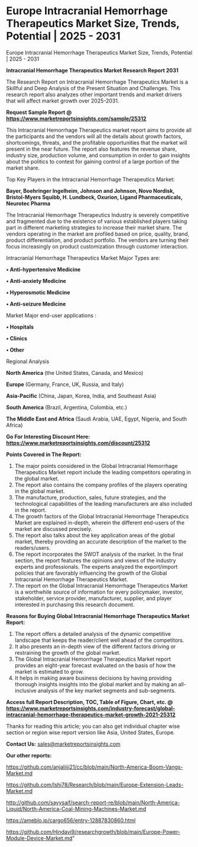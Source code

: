 # Europe Intracranial Hemorrhage Therapeutics Market Size, Trends, Potential | 2025 - 2031
 Europe Intracranial Hemorrhage Therapeutics Market Size, Trends, Potential | 2025 - 2031

<strong>Intracranial Hemorrhage Therapeutics Market Research Report 2031</strong>

The Research Report on Intracranial Hemorrhage Therapeutics Market is a Skillful and Deep Analysis of the Present Situation and Challenges. This research report also analyzes other important trends and market drivers that will affect market growth over 2025-2031.

<strong>Request Sample Report @ <a href=https://www.marketreportsinsights.com/sample/25312>https://www.marketreportsinsights.com/sample/25312</a></strong>

This Intracranial Hemorrhage Therapeutics market report aims to provide all the participants and the vendors will all the details about growth factors, shortcomings, threats, and the profitable opportunities that the market will present in the near future. The report also features the revenue share, industry size, production volume, and consumption in order to gain insights about the politics to contest for gaining control of a large portion of the market share.

Top Key Players in the Intracranial Hemorrhage Therapeutics Market:

<strong>Bayer, Boehringer Ingelheim, Johnson and Johnson, Novo Nordisk, Bristol-Myers Squibb, H. Lundbeck, Oxurion, Ligand Pharmaceuticals, Neurotec Pharma</strong>

The Intracranial Hemorrhage Therapeutics Industry is severely competitive and fragmented due to the existence of various established players taking part in different marketing strategies to increase their market share. The vendors operating in the market are profiled based on price, quality, brand, product differentiation, and product portfolio. The vendors are turning their focus increasingly on product customization through customer interaction.

Intracranial Hemorrhage Therapeutics Market Major Types are:

<strong>• Anti-hypertensive Medicine

• Anti-anxiety Medicine

• Hyperosmotic Medicine

• Anti-seizure Medicine</strong>

Market Major end-user applications :

<strong>• Hospitals

• Clinics

• Other</strong>

Regional Analysis

</u><strong><b>North America</b></strong> (the United States, Canada, and Mexico)

<strong><b>Europe </b></strong>(Germany, France, UK, Russia, and Italy)

<strong><b>Asia-Pacific</b></strong> (China, Japan, Korea, India, and Southeast Asia)

<strong><b>South America</b></strong> (Brazil, Argentina, Colombia, etc.)

<strong><b>The Middle East and Africa</b></strong> (Saudi Arabia, UAE, Egypt, Nigeria, and South Africa)

<strong>Go For Interesting Discount Here: <a href=https://www.marketreportsinsights.com/discount/25312>https://www.marketreportsinsights.com/discount/25312</a></strong>

<strong>Points Covered in The Report:</strong>
<ol>
  <li>The major points considered in the Global Intracranial Hemorrhage Therapeutics Market report include the leading competitors operating in the global market.</li>
  <li>The report also contains the company profiles of the players operating in the global market.</li>
  <li>The manufacture, production, sales, future strategies, and the technological capabilities of the leading manufacturers are also included in the report.</li>
  <li>The growth factors of the Global Intracranial Hemorrhage Therapeutics Market are explained in-depth, wherein the different end-users of the market are discussed precisely.</li>
  <li>The report also talks about the key application areas of the global market, thereby providing an accurate description of the market to the readers/users.</li>
  <li>The report incorporates the SWOT analysis of the market. In the final section, the report features the opinions and views of the industry experts and professionals. The experts analyzed the export/import policies that are favorably influencing the growth of the Global Intracranial Hemorrhage Therapeutics Market.</li>
  <li>The report on the Global Intracranial Hemorrhage Therapeutics Market is a worthwhile source of information for every policymaker, investor, stakeholder, service provider, manufacturer, supplier, and player interested in purchasing this research document.</li>
</ol>
<strong>Reasons for Buying Global Intracranial Hemorrhage Therapeutics Market Report:</strong>

<ol>
  <li>The report offers a detailed analysis of the dynamic competitive landscape that keeps the reader/client well ahead of the competitors.</li>
  <li>It also presents an in-depth view of the different factors driving or restraining the growth of the global market.</li>
  <li>The Global Intracranial Hemorrhage Therapeutics Market report provides an eight-year forecast evaluated on the basis of how the market is estimated to grow.</li>
  <li>It helps in making aware business decisions by having providing thorough insights insights into the global market and by making an all-inclusive analysis of the key market segments and sub-segments.</li>
</ol>
<strong>Access full Report Description, TOC, Table of Figure, Chart, etc. @ <a href=https://www.marketreportsinsights.com/industry-forecast/global-intracranial-hemorrhage-therapeutics-market-growth-2021-25312>https://www.marketreportsinsights.com/industry-forecast/global-intracranial-hemorrhage-therapeutics-market-growth-2021-25312</a></strong>


Thanks for reading this article; you can also get individual chapter wise section or region wise report version like Asia, United States, Europe.

<strong>Contact Us:</strong>
sales@marketreportsinsights.com

<strong>Our other reports:</strong>

<a href=https://github.com/anjaliiii21/cc/blob/main/North-America-Boom-Vangs-Market.md>https://github.com/anjaliiii21/cc/blob/main/North-America-Boom-Vangs-Market.md</a>

<a href=https://github.com/Ishi78/Research/blob/main/Europe-Extension-Leads-Market.md>https://github.com/Ishi78/Research/blob/main/Europe-Extension-Leads-Market.md</a>

<a href=http://github.com/sayysaif/search-report-re/blob/main/North-America-Liquid/North-America-Coal-Mining-Machines-Market.md>http://github.com/sayysaif/search-report-re/blob/main/North-America-Liquid/North-America-Coal-Mining-Machines-Market.md</a>

<a href=https://ameblo.jp/cargo656/entry-12887830860.html>https://ameblo.jp/cargo656/entry-12887830860.html</a>

<a href=https://github.com/Hindavi9/researchgrowth/blob/main/Europe-Power-Module-Device-Market.md>https://github.com/Hindavi9/researchgrowth/blob/main/Europe-Power-Module-Device-Market.md</a>"
